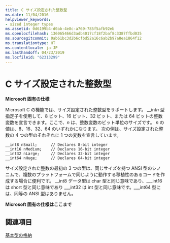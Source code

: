 ```yaml
---
title: C サイズ設定された整数型
ms.date: 11/04/2016
helpviewer_keywords:
- sized integer types
ms.assetid: 0d6199b4-d0ab-4e8c-a769-785f5afb92eb
ms.openlocfilehash: 136065466d3adb4017cf18f2baf8c3387ffbd035
ms.sourcegitcommit: 0ab61bc3d2b6cfbd52a16c6ab2b97a8ea1864f12
ms.translationtype: HT
ms.contentlocale: ja-JP
ms.lasthandoff: 04/23/2019
ms.locfileid: "62313299"
---
```

# <a name="c-sized-integer-types"></a>C サイズ設定された整数型

**Microsoft 固有の仕様**

Microsoft C の機能では、サイズ設定された整数型をサポートします。 __int*n* 型指定子を使用して、8 ビット、16 ビット、32 ビット、または 64 ビットの整数変数を宣言できます。ここで、*n* は、整数変数のビット単位のサイズです。 *n* の値は、8、16、32、64 のいずれかになります。 次の例は、サイズ設定された整数の 4 つの型のそれぞれに 1 つの変数を宣言しています。

```
__int8 nSmall;      // Declares 8-bit integer
__int16 nMedium;    // Declares 16-bit integer
__int32 nLarge;     // Declares 32-bit integer
__int64 nHuge;      // Declares 64-bit integer
```

サイズ設定された整数の最初の 3 つの型は、同じサイズを持つ ANSI 型のシノニムで、複数のプラットフォームで同じように動作する移植性のあるコードを作成する場合に便利です。 __int8 データ型は char 型と同じ意味であり、\___int16 は short 型と同じ意味であり \___int32 は int 型と同じ意味です。\___int64 型には、同等の ANSI 型はありません。

**Microsoft 固有の仕様はここまで**

## <a name="see-also"></a>関連項目

[基本型の格納](../c-language/storage-of-basic-types.md)
